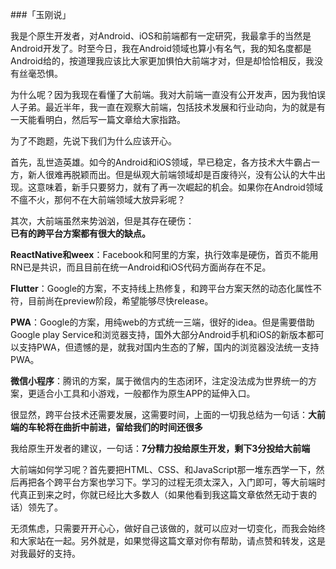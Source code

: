 

###「玉刚说」

   我是个原生开发者，对Android、iOS和前端都有一定研究，我最拿手的当然是Android开发了。时至今日，我在Android领域也算小有名气，我的知名度都是Android给的，按道理我应该比大家更加惧怕大前端才对，但是却恰恰相反，我没有丝毫恐惧。  
   
   为什么呢？因为我现在看懂了大前端。我对大前端一直没有公开发声，因为我怕误人子弟。最近半年，我一直在观察大前端，包括技术发展和行业动向，为的就是有一天能看明白，然后写一篇文章给大家指路。  
     
   为了不跑题，先说下我们为什么应该开心。  
   
   首先，乱世造英雄。如今的Android和iOS领域，早已稳定，各方技术大牛霸占一方，新人很难再脱颖而出。但是纵观大前端领域却是百废待兴，没有公认的大牛出现。这意味着，新手只要努力，就有了再一次崛起的机会。如果你在Android领域不瘟不火，那何不在大前端领域大放异彩呢？  
   
   其次，大前端虽然来势汹汹，但是其存在硬伤：  
   **已有的跨平台方案都有很大的缺点。**   
   
   **ReactNative和weex**：Facebook和阿里的方案，执行效率是硬伤，首页不能用RN已是共识，而且目前在统一Android和iOS代码方面尚存在不足。  
   
   **Flutter**：Google的方案，不支持线上热修复，和跨平台方案天然的动态化属性不符，目前尚在preview阶段，希望能够尽快release。
   
   **PWA**：Google的方案，用纯web的方式统一三端，很好的idea。但是需要借助Google play Service和浏览器支持，国外大部分Android手机和iOS的新版本都可以支持PWA，但遗憾的是，就我对国内生态的了解，国内的浏览器没法统一支持PWA。  
   
   **微信小程序**：腾讯的方案，属于微信内的生态闭环，注定没法成为世界统一的方案，更适合小工具和小游戏，一般都作为原生APP的延伸入口。  
   
   很显然，跨平台技术还需要发展，这需要时间，上面的一切我总结为一句话：**大前端的车轮将在曲折中前进，留给我们的时间还很多**  
   
   我给原生开发者的建议，一句话：**7分精力投给原生开发，剩下3分投给大前端**  
   
   大前端如何学习呢？首先要把HTML、CSS、和JavaScript那一堆东西学一下，然后再把各个跨平台方案也学习下。学习的过程无须太深入，入门即可，等大前端时代真正到来之时，你就已经比大多数人（如果他看到我这篇文章依然无动于衷的话）领先了。  
   
   无须焦虑，只需要开开心心，做好自己该做的，就可以应对一切变化，而我会始终和大家站在一起。另外就是，如果觉得这篇文章对你有帮助，请点赞和转发，这是对我最好的支持。